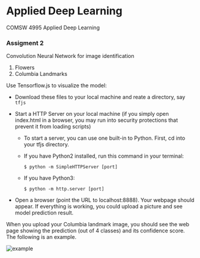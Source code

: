 # Applied Deep Learning
COMSW 4995 Applied Deep Learning
### Assigment 2

Convolution Neural Network for image identification
1. Flowers
2. Columbia Landmarks

Use Tensorflow.js to visualize the model:
 - Download these files to your local machine and reate a directory, say `tfjs`
 - Start a HTTP Server on your local machine (if you simply open index.html in a browser, you may run into security protections that prevent it from loading scripts)
    - To start a server, you can use one built-in to Python. First, cd into your tfjs directory.
     - If you have Python2 installed, run this command in your terminal:
     
       `$ python -m SimpleHTTPServer [port]`
     - If you have Python3:
     
        `$ python -m http.server [port]`

 - Open a browser (point the URL to localhost:8888). Your webpage should appear.
 If everything is working, you could upload a picture and see model prediction result.

When you upload your Columbia landmark image, you should see the web page showing the prediction (out of 4 classes) and its confidence score. The following is an example.

![example](https://github.com/foevee/Applied_deep_learning/blob/master/example_page.png "Example")
